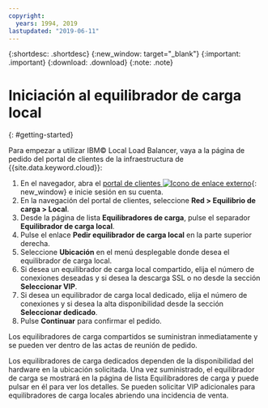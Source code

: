 ```yaml
---
copyright:
  years: 1994, 2019
lastupdated: "2019-06-11"
---
```


{:shortdesc: .shortdesc}
{:new_window: target="_blank"}
{:important: .important}
{:download: .download}
{:note: .note}

# Iniciación al equilibrador de carga local
{: #getting-started}

Para empezar a utilizar IBM© Local Load Balancer, vaya a la página de pedido del portal de clientes de la infraestructura de {{site.data.keyword.cloud}}:

1. En el navegador, abra el [portal de clientes ![Icono de enlace externo](../../icons/launch-glyph.svg "Icono de enlace externo")](https://control.softlayer.com/){: new_window} e inicie sesión en su cuenta.
2. En la navegación del portal de clientes, seleccione **Red > Equilibrio de carga > Local**.
3. Desde la página de lista **Equilibradores de carga**, pulse el separador **Equilibrador de carga local**.
4. Pulse el enlace **Pedir equilibrador de carga local** en la parte superior derecha.
5. Seleccione **Ubicación** en el menú desplegable donde desea el equilibrador de carga local.
6. Si desea un equilibrador de carga local compartido, elija el número de conexiones deseadas y si desea la descarga SSL o no desde la sección **Seleccionar VIP**.
7. Si desea un equilibrador de carga local dedicado, elija el número de conexiones y si desea la alta disponibilidad desde la sección **Seleccionar dedicado**.
8. Pulse **Continuar** para confirmar el pedido.

Los equilibradores de carga compartidos se suministran inmediatamente y se pueden ver dentro de las actas de reunión de pedido.

Los equilibradores de carga dedicados dependen de la disponibilidad del hardware en la ubicación solicitada. Una vez suministrado, el equilibrador de carga se mostrará en la página de lista Equilibradores de carga y puede pulsar en él para ver los detalles. Se pueden solicitar VIP adicionales para equilibradores de carga locales abriendo una incidencia de venta.

